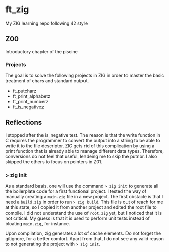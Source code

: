 # ft_zig
My ZIG learning repo following 42 style

## Z00
Introductory chapter of the piscine

### Projects
The goal is to solve the following projects in ZIG in order to master the basic treatment of chars and standard output.

* ft_putcharz
* ft_print_alphabetz
* ft_print_numberz
* ft_is_negativez

## Reflections
I stopped after the is_negative test. The reason is that the write function in C requires the programmer to convert the output into a string to be able to write it to the file descriptor. ZIG gets rid of this complication by using a print function that is already able to manage different data types. Therefore, conversions do not feel that useful, leadeing me to skip the putnbr. I also skipped the others to focus on pointers in Z01.

### > zig init
As a standard basis, one will use the command `> zig init` to generate all the boilerplate code for a first functional project. I tested the way of manually creating a `main.zig` file in a new project. The first obstacle is that I need a `build.zig` in order to run `> zig build`. This file is out of reach for me at this state, so I copied it from another project and edited the root file to compile. I did not understand the use of `root.zig` yet, but I noticed that it is not critical. My guess is that it is used to perform unit tests instead of bloating `main.zig`, for instance.

Upon compilation, zig generates a lot of cache elements. Do not forget the gitignore, for a better comfort. Apart from that, I do not see any valid reason to not generating the project with `> zig init`.
